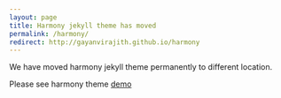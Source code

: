 ```yaml
---
layout: page
title: Harmony jekyll theme has moved
permalink: /harmony/
redirect: http://gayanvirajith.github.io/harmony
---
```


<p class="lead">
	We have moved harmony jekyll theme permanently to different location.
</p>

Please see harmony theme [demo][demo]


[demo]: http://gayanvirajith.github.io/harmony
